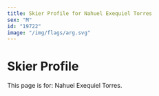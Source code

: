 ```yaml
---
title: Skier Profile for Nahuel Exequiel Torres
sex: "M"
id: "19722"
image: "/img/flags/arg.svg" 
---
```


# Skier Profile

This page is for: Nahuel Exequiel Torres.
    